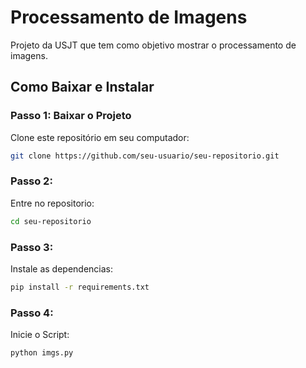 # Processamento de Imagens

Projeto da USJT que tem como objetivo mostrar o processamento de imagens.

## Como Baixar e Instalar

### Passo 1: Baixar o Projeto

Clone este repositório em seu computador:

```sh
git clone https://github.com/seu-usuario/seu-repositorio.git
```
### Passo 2:
Entre no repositorio:
```sh
cd seu-repositorio
```
### Passo 3:
Instale as dependencias:
```sh
pip install -r requirements.txt
```

### Passo 4:
Inicie o Script:
```sh
python imgs.py
```
